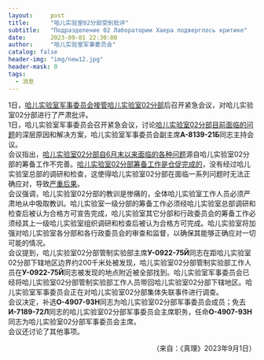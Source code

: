 ```yaml
---
layout:     post
title:      "哈儿实验室02分部受到批评"
subtitle:   "Подразделение 02 Лаборатории Хаера подверглось критике"
date:       2023-09-01 22:30:00
author:     "哈儿实验室军事委员会"
catalog: false
header-img: "img/new12.jpg"
header-mask: 0
tags:
  - 消息
---
```


1日，[哈儿实验室军事委员会接管哈儿实验室02分部](https://khayer.cn/2023/08/30/%E5%93%88%E5%84%BF%E5%AE%9E%E9%AA%8C%E5%AE%A402%E5%88%86%E9%83%A8%E8%A2%AB%E6%8E%A5%E7%AE%A1/)后召开紧急会议，对哈儿实验室02分部进行了严肃批评。  
1日，哈儿实验室军事委员会召开紧急会议，讨论[哈儿实验室02分部目前面临的问题](https://khayer.cn/2023/08/23/%E5%93%88%E5%84%BF%E5%AE%9E%E6%96%BD%E7%B2%BE%E7%A5%9E%E6%B1%A1%E6%9F%93%E8%A2%AB%E6%8D%95/)的深层原因和解决方案，哈儿实验室军事委员会副主席**А-8139-21Б**同志主持会议。  
会议指出，[哈儿实验室02分部自6月末以来面临的各种问题](https://khayer.cn/2023/06/30/%E4%BA%BA%E9%A9%AC%E5%A4%8D%E5%90%88%E4%BD%93-%E5%BC%95%E5%8F%91%E7%81%BE%E9%9A%BE/)源自哈儿实验室02分部的筹备工作不完善。[哈儿实验室02分部筹备工作是仓促完成的](https://khayer.cn/2022/12/31/%E5%93%88%E5%84%BF%E5%AE%9E%E9%AA%8C%E5%AE%A4%E5%8F%91%E5%B8%83%E6%96%B0%E5%B9%B4%E7%A5%9D%E8%B4%BA/)，没有经过哈儿实验室总部的调研和检查，这使得哈儿实验室02分部在面临一系列问题时无法正确应对，导致[严重后果](https://khayer.cn/2023/07/02/%E5%93%88%E5%84%BF%E5%AE%9E%E9%AA%8C%E5%AE%A402%E5%88%86%E9%83%A8%E5%81%9C%E6%AD%A2%E7%B4%A7%E6%80%A5%E7%8A%B6%E6%80%81/)。  
会议强调，哈儿实验室02分部的教训是惨痛的，全体哈儿实验室工作人员必须严肃地从中吸取教训。哈儿实验室一级分部的筹备工作必须经哈儿实验室总部调研和检查后被认为合格方可宣告完成，哈儿实验室其它分部和行政委员会的筹备工作必须经其上一级哈儿实验室组织调研和检查后被认为合格方可完成。哈儿实验室将加强对哈儿实验室各分部和各行政委员会的审查和监督，以确保其能够正确应对一切可能的情况。  
会议提到，哈儿实验室02分部管制实验部主席**У-0922-75Й**同志在距哈儿实验室02分部下辖地区边界约200千米处被发现，哈儿实验室02分部管制实验部工作人员在**У-0922-75Й**同志被发现的地点附近被全部找到。哈儿实验室军事委员会已经将哈儿实验室02分部管制实验部工作人员带回哈儿实验室02分部下辖地区。哈儿实验室军事委员会正在对哈儿实验室02分部集体失联事件进行调查。  
会议决定，补选**О-4907-93Н**同志为哈儿实验室02分部军事委员会成员；免去**И-7189-72Л**同志的哈儿实验室02分部军事委员会主席职务，任命**О-4907-93Н**同志为哈儿实验室02分部军事委员会主席。  
会议还讨论了其他事项。
<div style="text-align: right">（来自：《真理》2023年9月1日）</div>